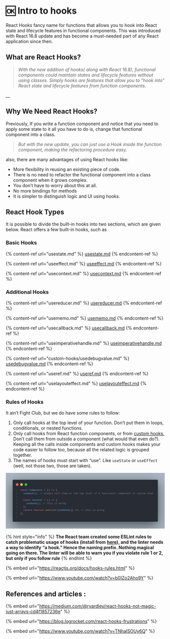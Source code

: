 # 🆗 Intro to hooks

React Hooks fancy name for functions that allows you to hook into React state and lifecycle features in functional components. This was introduced with React 16.8 update and has become a must-needed part of any React application since then.

## What are React Hooks? <a href="#b5a7" id="b5a7"></a>

> _With the new addition of hooks( along with React 16.8), functional components could maintain states and lifecycle features without using classes. Simply hooks are features that allow you to “hook into” React state and lifecycle features from function components._

__

## Why We Need React Hooks? <a href="#c1d9" id="c1d9"></a>

Previously, If you write a function component and notice that you need to apply some state to it all you have to do is, change that functional component into a class.

> _But with the new update, you can just use a Hook inside the function component, making the refactoring procedure easy._

also, there are many advantages of using React hooks like:

* More flexibility in reusing an existing piece of code.
* There is no need to refactor the functional component into a class component when it grows complex.
* You don’t have to worry about this at all.
* No more bindings for methods
* It is simpler to distinguish logic and UI using hooks.

## React Hook Types <a href="#d8b1" id="d8b1"></a>

It is possible to divide the built-in hooks into two sections, which are given below. React offers a few built-in hooks, such as

### **Basic Hooks** <a href="#4a94" id="4a94"></a>

{% content-ref url="usestate.md" %}
[usestate.md](usestate.md)
{% endcontent-ref %}

{% content-ref url="useeffect.md" %}
[useeffect.md](useeffect.md)
{% endcontent-ref %}

{% content-ref url="usecontext.md" %}
[usecontext.md](usecontext.md)
{% endcontent-ref %}

### **Additional Hooks** <a href="#3843" id="3843"></a>

{% content-ref url="usereducer.md" %}
[usereducer.md](usereducer.md)
{% endcontent-ref %}

{% content-ref url="usememo.md" %}
[usememo.md](usememo.md)
{% endcontent-ref %}

{% content-ref url="usecallback.md" %}
[usecallback.md](usecallback.md)
{% endcontent-ref %}

{% content-ref url="useimperativehandle.md" %}
[useimperativehandle.md](useimperativehandle.md)
{% endcontent-ref %}

{% content-ref url="custom-hooks/usedebugvalue.md" %}
[usedebugvalue.md](custom-hooks/usedebugvalue.md)
{% endcontent-ref %}

{% content-ref url="useref.md" %}
[useref.md](useref.md)
{% endcontent-ref %}

{% content-ref url="uselayouteffect.md" %}
[uselayouteffect.md](uselayouteffect.md)
{% endcontent-ref %}

### Rules of Hooks <a href="#rules-of-hooks" id="rules-of-hooks"></a>

It ain’t Fight Club, but we do have some rules to follow:

1. Only call hooks at the top level of your function. Don’t put them in loops, conditionals, or nested functions.
2. Only call hooks from React function components, or from [custom hooks. ](custom-hooks/)Don’t call them from outside a component (what would that even do?). Keeping all the calls inside components and custom hooks makes your code easier to follow too, because all the related logic is grouped together.
3. The names of hooks must start with “use”. Like `useState` or `useEffect` (well, not those two, those are taken).

![](<../.gitbook/assets/Hook rule.png>)

{% hint style="info" %}
**The React team created some ESLint rules to catch problematic usage of hooks (install from** [**here**](https://reactjs.org/docs/hooks-rules.html#eslint-plugin)**), and the linter needs a way to identify “a hook.” Hence the naming prefix. Nothing magical going on there. The linter will be able to warn you if you violate rule 1 or 2, but only if you follow rule**&#x20;
{% endhint %}

{% embed url="https://reactjs.org/docs/hooks-rules.html" %}

{% embed url="https://www.youtube.com/watch?v=b0IZo2Aho9Y" %}

## References and articles :

{% embed url="https://medium.com/@ryardley/react-hooks-not-magic-just-arrays-cd4f1857236e" %}

{% embed url="https://blog.logrocket.com/react-hooks-frustrations" %}

{% embed url="https://www.youtube.com/watch?v=TNhaISOUy6Q" %}
